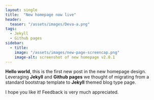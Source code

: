 ```yaml
---
layout: single
title:  "New homepage now live"
header: 
  teaser: "/assets/images/Deva-a.png"
tags:
  - Jekyll
  - Github pages
sidebar:
  - title:
    image: "/assets/images/new-page-screencap.png"
    image-alt: screenshot of new homepage v2.0.1
---
```




**Hello world**, this is the first new post in the new homepage design.
Leveraging **Jekyll** and **Github pages** we thought of migrating from a standard bootstrap template to **Jekyll** themed blog type page.

I hope you like it! Feedback is very much appreciated.